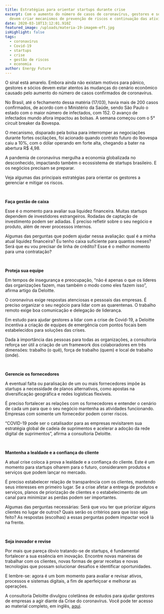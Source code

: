 ```yaml
---
title: Estratégias para orientar startups durante crise
excerpt: Com o aumento do número de casos de coronavírus, gestores e sócios
  devem criar mecanismos de prevenção de riscos e continuação das atividades.
date: 2020-03-18T13:12:01.910Z
featured_image: /uploads/materia-19-imagem-eft.jpg
isHighlight: false
tags:
  - coronavírus
  - Covid-19
  - startups
  - crise
  - gestão de riscos
  - economia
author: Energy Future
---
```

O sinal está amarelo. Embora ainda não existam motivos para pânico, gestores e sócios devem estar atentos às mudanças do cenário econômico causado pelo aumento do número de casos confirmados de coronavírus.

No Brasil, até o fechamento dessa matéria (17/03), havia mais de 200 casos confirmados, de acordo com o Ministério da Saúde, sendo São Paulo o estado com o maior número de infectados, com 152. O avanço de infectados mundo afora impactou as bolsas. A semana começou com o 5° circuit breaker da Bovespa. 

O mecanismo, disparado pela bolsa para interromper as negociações durante fortes oscilações, foi acionado quando contrato futuro do Ibovespa caiu a 10%, com o dólar operando em forte alta, chegando a bater na abertura R$ 4,98.

A pandemia de coronavírus mergulha a economia globalizada no desconhecido, impactando também o ecossistema de startups brasileiro. E os negócios precisam se preparar.  	

Veja algumas das principais estratégias para orientar os gestores a gerenciar e mitigar os riscos.

<br>

**Faça gestão de caixa** 	

Esse é o momento para avaliar sua liquidez financeira. Muitas startups dependem de investidores estrangeiros. Rodadas de captação de investimento podem ser adiadas. É preciso refletir sobre o seu negócio e produto, além de rever processos internos.	

Algumas das perguntas que podem ajudar nessa avaliação: qual é a minha atual liquidez financeira? Eu tenho caixa suficiente para quantos meses? Será que eu vou precisar de linha de crédito? Esse é o melhor momento para uma contratação?

<br>

**Proteja sua equipe**

Em tempos de insegurança e preocupação, “não é apenas o que os líderes das organizações fazem, mas também o modo como eles fazem isso”, afirma artigo da Deloitte.  	

O coronavírus exige respostas atenciosas e pessoais das empresas. É preciso organizar o seu negócio para lidar com as quarentenas. O trabalho remoto exige boa comunicação e delegação de liderança.	

Em estudo para ajudar gestores a lidar com a crise de Covid-19, a Deloitte incentiva a criação de equipes de emergência com pontos focais bem estabelecidos para soluções das crises. 

Dada à importância das pessoas para todas as organizações, a consultoria reforça ser útil a criação de um framework dos colaboradores em três dimensões: trabalho (o quê), força de trabalho (quem) e local de trabalho (onde).

<br>

**Gerencie os fornecedores**

A eventual falta ou paralisação de um ou mais fornecedores impõe às startups a necessidade de planos alternativos, como apostas na diversificação geográfica e redes logísticas flexíveis. 	

É preciso fortalecer as relações com os fornecedores e entender o cenário de cada um para que o seu negócio mantenha as atividades funcionando. Empresas com somente um fornecedor podem correr riscos. 

“COVID-19 pode ser o catalisador para as empresas revisitarem sua estratégia global de cadeia de suprimentos e acelerar a adoção da rede digital de suprimentos”, afirma a consultoria Deloitte.

<br>

**Mantenha a lealdade e a confiança do cliente**

A atual crise coloca à prova a lealdade e a confiança do cliente. Este é um momento para startups olharem para o futuro, considerarem produtos e serviços que podem lançar no mercado. 	

É preciso estabelecer relação de transparência com os clientes, mantendo seus interesses em primeiro lugar. Se a crise afetar a entrega de produtos e serviços, planos de priorização de clientes e o estabelecimento de um canal para minimizar as perdas podem ser importantes.

Algumas das perguntas necessárias: Será que vou ter que priorizar alguns clientes no lugar de outros? Quais serão os critérios para que isso seja feito? As respostas (escolhas) a essas perguntas podem impactar você lá na frente.

<br>

**Seja inovador e revise**

Por mais que pareça óbvio tratando-se de startups, é fundamental fortalecer a sua essência em inovação. Encontre novas maneiras de trabalhar com os clientes, novas formas de gerar receitas e novas tecnologias que possam solucionar desafios e identificar oportunidades. 	

E lembre-se: agora é um bom momento para avaliar e revisar ativos, processos e sistemas digitais, a fim de aperfeiçoar e melhorar as operações.

A consultoria Deloitte divulgou coletânea de estudos para ajudar gestores de empresas a agir diante da Crise do coronavírus. Você pode ter acesso ao material completo, em inglês, [aqui](https://www2.deloitte.com/global/en/pages/about-deloitte/topics/combating-covid-19-with-resilience.html?icid=covid-19_dcom_home-page_desktop).